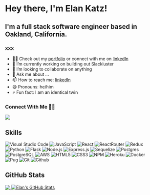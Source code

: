 # Hey there, I'm Elan Katz!

## I'm a full stack software engineer based in Oakland, California.
### xxx



- 👨‍💻 Check out my [portfolio] or connect with me on [linkedIn]
- 🔭 I’m currently working on building out Slackluster
- 👯 I’m looking to collaborate on anything
- 💬 Ask me about ...
- 📫 How to reach me: [linkedIn]
- 😄 Pronouns: he/him
- ⚡ Fun fact: I am an identical twin

### Connect With Me 🤝🤝
[<img src="https://img.shields.io/badge/Elan%Katz-%230077B5.svg?&style=for-the-badge&logo=linkedin&logoColor=white" />](https://www.linkedin.com/in/elankatz/)

## Skills

![Visual Studio Code](https://img.shields.io/badge/Visual%20Studio%20Code-0078d7.svg?style=for-the-badge&logo=visual-studio-code&logoColor=7b95ad&color=141422)
![JavaScript](https://img.shields.io/badge/JavaScript-informational?style=for-the-badge&logo=javascript&logoColor=7b95ad&color=141422)
![React](https://img.shields.io/badge/React-informational?style=for-the-badge&logo=React&logoColor=7b95ad&color=141422)
![ReactRouter](https://img.shields.io/badge/React_Router-CA4245?style=for-the-badge&logo=react-router&logoColor=7b95ad&color=141422)
![Redux](https://img.shields.io/badge/Redux-informational?style=for-the-badge&logo=redux&logoColor=7b95ad&color=141422)
![Python](https://img.shields.io/badge/Python-informational?style=for-the-badge&logo=Python&logoColor=7b95ad&color=141422)
![Flask](https://img.shields.io/badge/Flask-informational?style=for-the-badge&logo=Flask&logoColor=7b95ad&color=141422)
![Node.js](https://img.shields.io/badge/Node.js-informational?style=for-the-badge&logo=Node.js&logoColor=7b95ad&color=141422)
![Express.js](https://img.shields.io/badge/express.js-%23404d59.svg?style=for-the-badge&logo=express&logoColor=7b95ad&color=141422)
![Sequelize](https://img.shields.io/badge/Sequelize-52B0E7?style=for-the-badge&logo=Sequelize&logoColor=7b95ad&color=141422)
![Postgres](https://img.shields.io/badge/postgres-%23316192.svg?style=for-the-badge&logo=postgresql&logoColor=7b95ad&color=141422)
![PostgreSQL](https://img.shields.io/badge/PostgreSQL-informational?style=for-the-badge&logo=PostgreSQL&logoColor=7b95ad&color=141422)
![AWS](https://img.shields.io/badge/AWS-informational?style=for-the-badge&logo=Amazon-AWS&logoColor=7b95ad&color=141422)
![HTML5](https://img.shields.io/badge/HTML5-informational?style=for-the-badge&logo=HTML5&logoColor=7b95ad&color=141422)
![CSS3](https://img.shields.io/badge/CSS3-informational?style=for-the-badge&logo=CSS3&logoColor=7b95ad&color=141422)
![NPM](https://img.shields.io/badge/Npm-informational?style=for-the-badge&logo=Npm&logoColor=7b95ad&color=141422)
![Heroku](https://img.shields.io/badge/Heroku-informational?style=for-the-badge&logo=Heroku&logoColor=7b95ad&color=141422)
![Docker](https://img.shields.io/badge/Docker-informational?style=for-the-badge&logo=Docker&logoColor=7b95ad&color=141422)
![Pug](https://img.shields.io/badge/Pug-FFF?style=for-the-badge&logo=pug&logoColor=7b95ad&color=141422)
![Git](https://img.shields.io/badge/git-%23F05033.svg?style=for-the-badge&logo=git&logoColor=7b95ad&color=141422)
![Github](https://img.shields.io/badge/GitHub-100000?style=for-the-badge&logo=github&logoColor=7b95ad&color=141422)




## GitHub Stats
<a href="https://github.com/otter23/otter23">
  <img align="center" src="https://github-readme-stats.vercel.app/api/top-langs/?username=otter23&title_color=7B95AD&text_color=b2c7da&icon_color=7B95AD&bg_color=141422" />
</a>
<a href="https://github.com/otter23/otter23">
  <img align="center" src="https://github-readme-stats.vercel.app/api?username=otter23&show_icons=true&line_height=27&count_private=true&hide_title=false&title_color=7B95AD&text_color=b2c7da&icon_color=7B95AD&bg_color=141422" alt="Elan's GitHub Stats" />
</a>



[portfolio]: https://elankatz.me
[linkedIn]: https://www.linkedin.com/in/elankatz/
